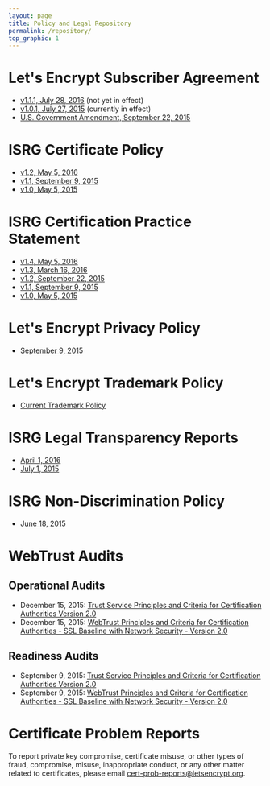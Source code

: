 ```yaml
---
layout: page
title: Policy and Legal Repository
permalink: /repository/
top_graphic: 1
---
```


# Let's Encrypt Subscriber Agreement

* [v1.1.1, July 28, 2016](/documents/LE-SA-v1.1.1-July-28-2016.pdf) (not yet in effect)
* [v1.0.1, July 27, 2015](/documents/LE-SA-v1.0.1-July-27-2015.pdf) (currently in effect)
* [U.S. Government Amendment, September 22, 2015](/documents/LE-USG-SA-Amendment-Sept-22-2015.pdf)

# ISRG Certificate Policy

* [v1.2, May 5, 2016](/documents/ISRG-CP-May-5-2016.pdf)
* [v1.1, September 9, 2015](/documents/ISRG-CP-September-9-2015.pdf)
* [v1.0, May 5, 2015](/documents/ISRG-CP-May-5-2015.pdf)

# ISRG Certification Practice Statement

* [v1.4, May 5, 2016](/documents/ISRG-CPS-May-5-2016.pdf)
* [v1.3, March 16, 2016](/documents/ISRG-CPS-March-16-2016.pdf)
* [v1.2, September 22, 2015](/documents/ISRG-CPS-September-22-2015.pdf)
* [v1.1, September 9, 2015](/documents/ISRG-CPS-September-9-2015.pdf)
* [v1.0, May 5, 2015](/documents/ISRG-CPS-May-5-2015.pdf)

# Let's Encrypt Privacy Policy

* [September 9, 2015](/privacy/)

# Let's Encrypt Trademark Policy

* [Current Trademark Policy](/trademarks/)

# ISRG Legal Transparency Reports

* [April 1, 2016](/documents/ISRG-Legal-Transparency-Report-April-1-2016.pdf)
* [July 1, 2015](/documents/ISRG-Legal-Transparency-Report-July-1-2015.pdf)

# ISRG Non-Discrimination Policy

* [June 18, 2015](/documents/ISRG_Non-Discrimination_Policy.pdf)

# WebTrust Audits

## Operational Audits

* December 15, 2015: [Trust Service Principles and Criteria for Certification Authorities Version 2.0](https://cert.webtrust.org/ViewSeal?id=1987)
* December 15, 2015: [WebTrust Principles and Criteria for Certification Authorities - SSL Baseline with Network Security - Version 2.0](https://cert.webtrust.org/ViewSeal?id=1988)

## Readiness Audits

* September 9, 2015: [Trust Service Principles and Criteria for Certification Authorities Version 2.0](/documents/LE_WebTrustforCA.pdf)
* September 9, 2015: [WebTrust Principles and Criteria for Certification Authorities - SSL Baseline with Network Security - Version 2.0](/documents/LE_WebTrustforBR.pdf)

# Certificate Problem Reports

To report private key compromise, certificate misuse, or other types of fraud, compromise, misuse, inappropriate conduct, or any other matter related to certificates, please email <a href="mailto:cert-prob-reports@letsencrypt.org">cert-prob-reports@letsencrypt.org</a>.
